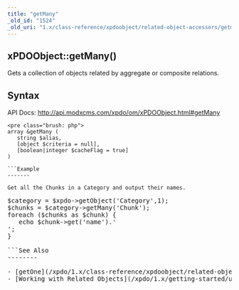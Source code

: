 ```yaml
---
title: "getMany"
_old_id: "1524"
_old_uri: "1.x/class-reference/xpdoobject/related-object-accessors/getmany"
---
```


xPDOObject::getMany()
---------------------

Gets a collection of objects related by aggregate or composite relations.

Syntax
------

API Docs: <http://api.modxcms.com/xpdo/om/xPDOObject.html#getMany>

```
<pre class="brush: php">
array &getMany (
   string $alias,
   [object $criteria = null],
   [boolean|integer $cacheFlag = true]
)

```Example
-------

Get all the Chunks in a Category and output their names.

```
<pre class="brush: php">
$category = $xpdo->getObject('Category',1);
$chunks = $category->getMany('Chunk');
foreach ($chunks as $chunk) {
   echo $chunk->get('name').'<br />';
}

```See Also
--------

- [getOne](/xpdo/1.x/class-reference/xpdoobject/related-object-accessors/getone "getOne")
- [Working with Related Objects](/xpdo/1.x/getting-started/using-your-xpdo-model/working-with-related-objects "Working with Related Objects")